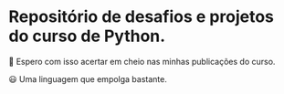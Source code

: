 # Repositório de desafios e projetos do curso de Python.

:dart: Espero com isso acertar em cheio nas minhas publicações do curso.

:smiley: Uma linguagem que empolga bastante.

